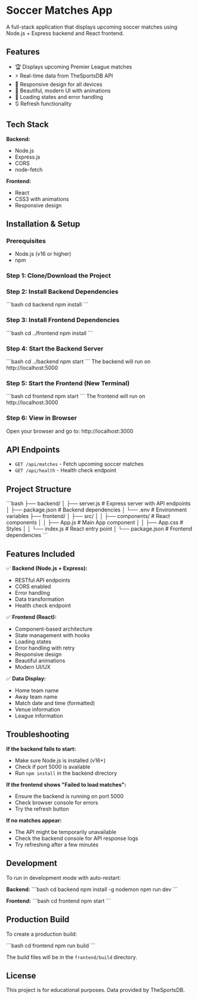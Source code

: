 # Soccer Matches App

A full-stack application that displays upcoming soccer matches using Node.js + Express backend and React frontend.

## Features

- 🏆 Displays upcoming Premier League matches
- ⚡ Real-time data from TheSportsDB API
- 📱 Responsive design for all devices
- 🎨 Beautiful, modern UI with animations
- 🔄 Loading states and error handling
- 🔃 Refresh functionality

## Tech Stack

**Backend:**
- Node.js
- Express.js
- CORS
- node-fetch

**Frontend:**
- React
- CSS3 with animations
- Responsive design

## Installation & Setup

### Prerequisites
- Node.js (v16 or higher)
- npm

### Step 1: Clone/Download the Project

### Step 2: Install Backend Dependencies
\`\`\`bash
cd backend
npm install
\`\`\`

### Step 3: Install Frontend Dependencies
\`\`\`bash
cd ../frontend
npm install
\`\`\`

### Step 4: Start the Backend Server
\`\`\`bash
cd ../backend
npm start
\`\`\`
The backend will run on http://localhost:5000

### Step 5: Start the Frontend (New Terminal)
\`\`\`bash
cd frontend
npm start
\`\`\`
The frontend will run on http://localhost:3000

### Step 6: View in Browser
Open your browser and go to: http://localhost:3000

## API Endpoints

- `GET /api/matches` - Fetch upcoming soccer matches
- `GET /api/health` - Health check endpoint

## Project Structure

\`\`\`bash
├── backend/
│   ├── server.js          # Express server with API endpoints
│   ├── package.json       # Backend dependencies
│   └── .env              # Environment variables
├── frontend/
│   ├── src/
│   │   ├── components/    # React components
│   │   ├── App.js        # Main App component
│   │   ├── App.css       # Styles
│   │   └── index.js      # React entry point
│   └── package.json      # Frontend dependencies
\`\`\`

## Features Included

✅ **Backend (Node.js + Express):**
- RESTful API endpoints
- CORS enabled
- Error handling
- Data transformation
- Health check endpoint

✅ **Frontend (React):**
- Component-based architecture
- State management with hooks
- Loading states
- Error handling with retry
- Responsive design
- Beautiful animations
- Modern UI/UX

✅ **Data Display:**
- Home team name
- Away team name
- Match date and time (formatted)
- Venue information
- League information

## Troubleshooting

**If the backend fails to start:**
- Make sure Node.js is installed (v16+)
- Check if port 5000 is available
- Run `npm install` in the backend directory

**If the frontend shows "Failed to load matches":**
- Ensure the backend is running on port 5000
- Check browser console for errors
- Try the refresh button

**If no matches appear:**
- The API might be temporarily unavailable
- Check the backend console for API response logs
- Try refreshing after a few minutes

## Development

To run in development mode with auto-restart:

**Backend:**
\`\`\`bash
cd backend
npm install -g nodemon
npm run dev
\`\`\`

**Frontend:**
\`\`\`bash
cd frontend
npm start
\`\`\`

## Production Build

To create a production build:

\`\`\`bash
cd frontend
npm run build
\`\`\`

The build files will be in the `frontend/build` directory.

## License

This project is for educational purposes. Data provided by TheSportsDB.

